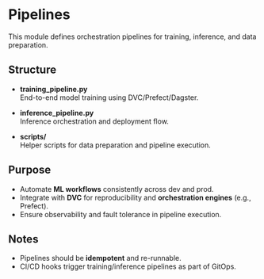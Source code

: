 # Pipelines

This module defines orchestration pipelines for training, inference, and data preparation.

## Structure

- **training_pipeline.py**  
  End-to-end model training using DVC/Prefect/Dagster.

- **inference_pipeline.py**  
  Inference orchestration and deployment flow.

- **scripts/**  
  Helper scripts for data preparation and pipeline execution.

## Purpose

- Automate **ML workflows** consistently across dev and prod.  
- Integrate with **DVC** for reproducibility and **orchestration engines** (e.g., Prefect).  
- Ensure observability and fault tolerance in pipeline execution.

## Notes

- Pipelines should be **idempotent** and re-runnable.  
- CI/CD hooks trigger training/inference pipelines as part of GitOps.

